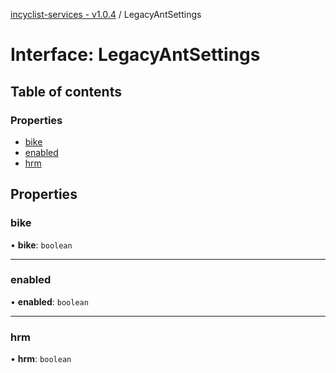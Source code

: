 [incyclist-services - v1.0.4](../README.md) / LegacyAntSettings

# Interface: LegacyAntSettings

## Table of contents

### Properties

- [bike](LegacyAntSettings.md#bike)
- [enabled](LegacyAntSettings.md#enabled)
- [hrm](LegacyAntSettings.md#hrm)

## Properties

### bike

• **bike**: `boolean`

___

### enabled

• **enabled**: `boolean`

___

### hrm

• **hrm**: `boolean`
